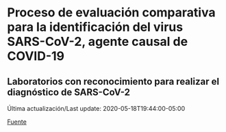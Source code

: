 # Proceso de evaluación comparativa para la identificación del virus SARS-CoV-2, agente causal de COVID-19
## Laboratorios con reconocimiento para realizar el diagnóstico de SARS-CoV-2
 
 Última actualización/Last update: 2020-05-18T19:44:00-05:00
 
 [Fuente]( https://www.gob.mx/salud/documentos/coronavirus-covid-19-240014?state=published)
